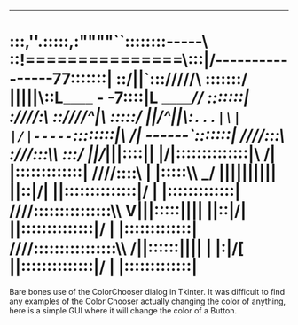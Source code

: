 

______________________________________________________________________________________
:::,''.:::::,:""""``::::::::-----\\ ::!===============\\:::|/----------------77:::::::|
::/||\`\::://///\\ \:::::::/ |||||\\::L____ -    -____7::::|L____    _______// :::::::|
:////:\ \::////^|\\ \:::::/ ||/^\||\\:`...|\|   |/|-----`::::::::|\  /| ------`:::::::|
////:::\ \:///:::\\\ \:::/ ||/___\|||\::::|\|   |/|::::::::::::::|\  /| |:::::::::::::|
////::::\ | |:::::\\\ \_/ |||||||||\| ||::|/|   |\|::::::::::::::|/  \| |:::::::::::::|
////:::::::::::::::\\\  V|||:::::|||| ||::|/|   |\|::::::::::::::|/  \| |:::::::::::::|
////::::::::::::::::\\\ /||::::::|||| | |:|/[   |\|::::::::::::::|/  \| |:::::::::::::|
=======================================================================================

Bare bones use of the ColorChooser dialog in Tkinter. It was difficult to find any examples of the Color Chooser actually changing the color of anything, here is a simple GUI where it will change the color of a Button.
